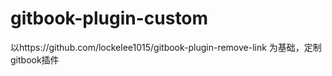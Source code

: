 # gitbook-plugin-custom

以https://github.com/lockelee1015/gitbook-plugin-remove-link  为基础，定制gitbook插件

